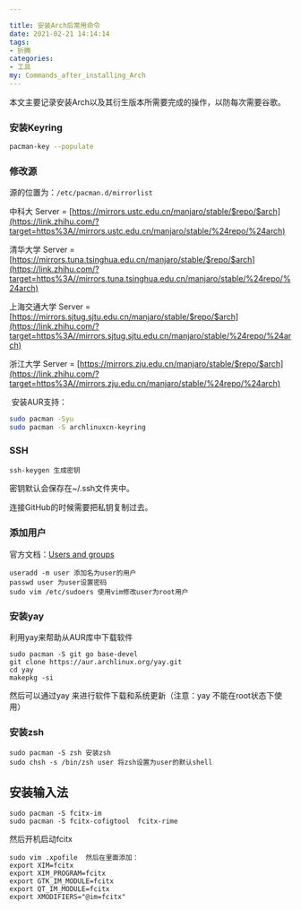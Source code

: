 ```yaml
---

title: 安装Arch后常用命令
date: 2021-02-21 14:14:14
tags: 
- 折腾
categories: 
- 工具
my: Commands_after_installing_Arch
---
```


本文主要记录安装Arch以及其衍生版本所需要完成的操作，以防每次需要谷歌。
### 安装Keyring

```bash
pacman-key --populate
```
### 修改源

源的位置为：`/etc/pacman.d/mirrorlist` 

中科大 Server = [https://mirrors.ustc.edu.cn/manjaro/stable/$repo/$arch](https://link.zhihu.com/?target=https%3A//mirrors.ustc.edu.cn/manjaro/stable/%24repo/%24arch)

清华大学 Server = [https://mirrors.tuna.tsinghua.edu.cn/manjaro/stable/$repo/$arch](https://link.zhihu.com/?target=https%3A//mirrors.tuna.tsinghua.edu.cn/manjaro/stable/%24repo/%24arch)

上海交通大学 Server = [https://mirrors.sjtug.sjtu.edu.cn/manjaro/stable/$repo/$arch](https://link.zhihu.com/?target=https%3A//mirrors.sjtug.sjtu.edu.cn/manjaro/stable/%24repo/%24arch)

浙江大学 Server = [https://mirrors.zju.edu.cn/manjaro/stable/$repo/$arch](https://link.zhihu.com/?target=https%3A//mirrors.zju.edu.cn/manjaro/stable/%24repo/%24arch)

​	安装AUR支持：

```bash
sudo pacman -Syu 
sudo pacman -S archlinuxcn-keyring
```

### SSH

```
ssh-keygen 生成密钥
```

密钥默认会保存在~/.ssh文件夹中。

连接GitHub的时候需要把私钥复制过去。

### 添加用户

官方文档：[Users and groups](https://wiki.archlinux.org/index.php/users_and_groups) 

```
useradd -m user 添加名为user的用户
passwd user 为user设置密码
sudo vim /etc/sudoers 使用vim修改user为root用户
```

### 安装yay

利用yay来帮助从AUR库中下载软件

```
sudo pacman -S git go base-devel
git clone https://aur.archlinux.org/yay.git
cd yay
makepkg -si
```

然后可以通过yay 来进行软件下载和系统更新（注意：yay 不能在root状态下使用）

### 安装zsh

```
sudo pacman -S zsh 安装zsh
sudo chsh -s /bin/zsh user 将zsh设置为user的默认shell
```

## 安装输入法

```
sudo pacman -S fcitx-im
sudo pacman -S fcitx-cofigtool 	fcitx-rime
```

然后开机启动fcitx

```
sudo vim .xpofile  然后在里面添加：
export XIM=fcitx
export XIM_PROGRAM=fcitx
export GTK_IM_MODULE=fcitx
export QT_IM_MODULE=fcitx
export XMODIFIERS="@im=fcitx"
```
